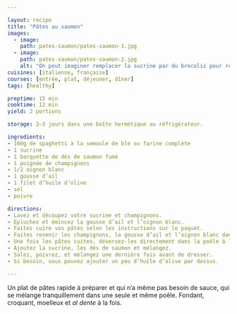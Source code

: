 ```yaml
---

layout: recipe
title: "Pâtes au saumon"
images:
  - image:
    path: pates-saumon/pates-saumon-1.jpg
  - image:
    path: pates-saumon/pates-saumon-2.jpg
    alt: "On peut imaginer remplacer la sucrine par du brocolis pour rendre le plat encore plus healthy." 
cuisines: [italienne, française]
courses: [entrée, plat, déjeuner, dîner]
tags: [healthy]

preptime: 15 min
cooktime: 12 min
yield: 2 portions

storage: 2–3 jours dans une boîte hermétique au réfrigérateur.

ingredients:
- 160g de spaghetti à la semoule de blé ou farine complète
- 1 sucrine
- 1 barquette de dés de saumon fumé
- 1 poignée de champignons
- 1/2 oignon blanc
- 1 gousse d’aïl
- 1 filet d’huile d’olive
- sel
- poivre 

directions:
- Lavez et découpez votre sucrine et champignons.
- Épluchez et émincez la gousse d’ail et l’oignon blanc.
- Faites cuire vos pâtes selon les instructions sur le paquet.
- Faites revenir les champignons, la gousse d’ail et l’oignon blanc dans une poêle avec un filet d’huile d’olive.
- Une fois les pâtes cuites, déversez-les directement dans la poêle à l’aide d’une pince et mélangez bien. 
- Ajoutez la sucrine, les dés de saumon et mélangez.
- Salez, poivrez, et mélangez une dernière fois avant de dresser.
- Si besoin, vous pouvez ajouter un peu d’huile d’olive par dessus.

---
```


Un plat de pâtes rapide à préparer et qui n’a même pas besoin de sauce, qui se mélange tranquillement dans une seule et même poêle. Fondant, croquant, moelleux et <i lang="it">al dente</i> à la fois.